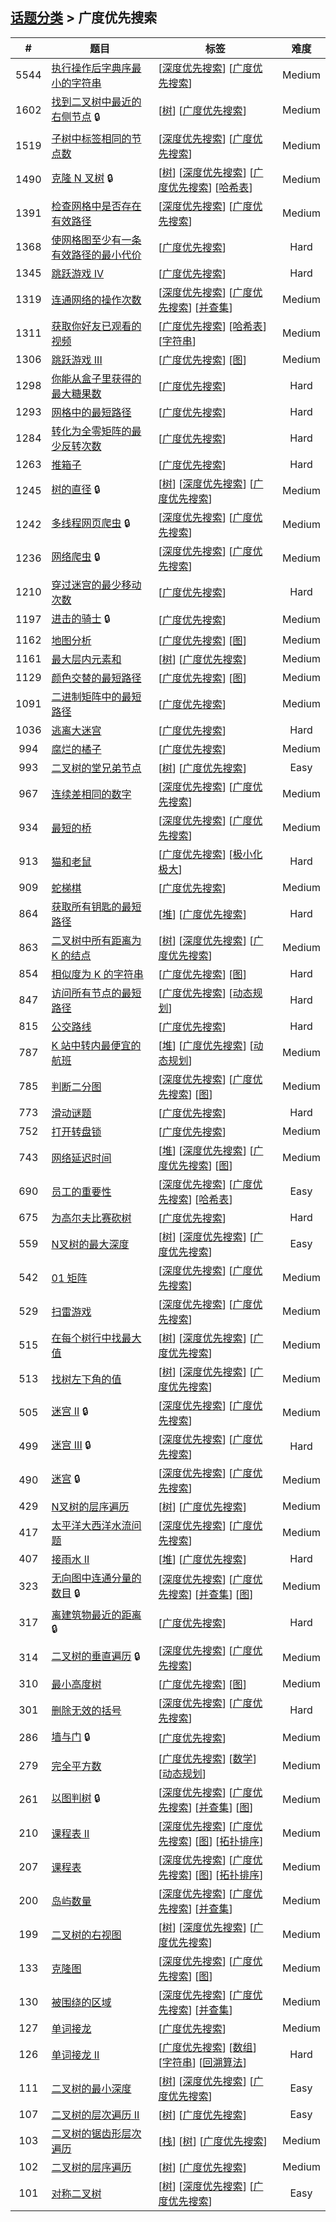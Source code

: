 <!--|This file generated by command(leetcode tag); DO NOT EDIT.            |-->
<!--+----------------------------------------------------------------------+-->
<!--|@author    openset <openset.wang@gmail.com>                           |-->
<!--|@link      https://github.com/openset                                 |-->
<!--|@home      https://github.com/openset/leetcode                        |-->
<!--+----------------------------------------------------------------------+-->

## [话题分类](../README.md) > 广度优先搜索

| # | 题目 | 标签 | 难度 |
| :-: | - | - | :-: |
| 5544 | [执行操作后字典序最小的字符串](../../problems/lexicographically-smallest-string-after-applying-operations) | [[深度优先搜索](../depth-first-search/README.md)] [[广度优先搜索](../breadth-first-search/README.md)]  | Medium |
| 1602 | [找到二叉树中最近的右侧节点](../../problems/find-nearest-right-node-in-binary-tree) 🔒 | [[树](../tree/README.md)] [[广度优先搜索](../breadth-first-search/README.md)]  | Medium |
| 1519 | [子树中标签相同的节点数](../../problems/number-of-nodes-in-the-sub-tree-with-the-same-label) | [[深度优先搜索](../depth-first-search/README.md)] [[广度优先搜索](../breadth-first-search/README.md)]  | Medium |
| 1490 | [克隆 N 叉树](../../problems/clone-n-ary-tree) 🔒 | [[树](../tree/README.md)] [[深度优先搜索](../depth-first-search/README.md)] [[广度优先搜索](../breadth-first-search/README.md)] [[哈希表](../hash-table/README.md)]  | Medium |
| 1391 | [检查网格中是否存在有效路径](../../problems/check-if-there-is-a-valid-path-in-a-grid) | [[深度优先搜索](../depth-first-search/README.md)] [[广度优先搜索](../breadth-first-search/README.md)]  | Medium |
| 1368 | [使网格图至少有一条有效路径的最小代价](../../problems/minimum-cost-to-make-at-least-one-valid-path-in-a-grid) | [[广度优先搜索](../breadth-first-search/README.md)]  | Hard |
| 1345 | [跳跃游戏 IV](../../problems/jump-game-iv) | [[广度优先搜索](../breadth-first-search/README.md)]  | Hard |
| 1319 | [连通网络的操作次数](../../problems/number-of-operations-to-make-network-connected) | [[深度优先搜索](../depth-first-search/README.md)] [[广度优先搜索](../breadth-first-search/README.md)] [[并查集](../union-find/README.md)]  | Medium |
| 1311 | [获取你好友已观看的视频](../../problems/get-watched-videos-by-your-friends) | [[广度优先搜索](../breadth-first-search/README.md)] [[哈希表](../hash-table/README.md)] [[字符串](../string/README.md)]  | Medium |
| 1306 | [跳跃游戏 III](../../problems/jump-game-iii) | [[广度优先搜索](../breadth-first-search/README.md)] [[图](../graph/README.md)]  | Medium |
| 1298 | [你能从盒子里获得的最大糖果数](../../problems/maximum-candies-you-can-get-from-boxes) | [[广度优先搜索](../breadth-first-search/README.md)]  | Hard |
| 1293 | [网格中的最短路径](../../problems/shortest-path-in-a-grid-with-obstacles-elimination) | [[广度优先搜索](../breadth-first-search/README.md)]  | Hard |
| 1284 | [转化为全零矩阵的最少反转次数](../../problems/minimum-number-of-flips-to-convert-binary-matrix-to-zero-matrix) | [[广度优先搜索](../breadth-first-search/README.md)]  | Hard |
| 1263 | [推箱子](../../problems/minimum-moves-to-move-a-box-to-their-target-location) | [[广度优先搜索](../breadth-first-search/README.md)]  | Hard |
| 1245 | [树的直径](../../problems/tree-diameter) 🔒 | [[树](../tree/README.md)] [[深度优先搜索](../depth-first-search/README.md)] [[广度优先搜索](../breadth-first-search/README.md)]  | Medium |
| 1242 | [多线程网页爬虫](../../problems/web-crawler-multithreaded) 🔒 | [[深度优先搜索](../depth-first-search/README.md)] [[广度优先搜索](../breadth-first-search/README.md)]  | Medium |
| 1236 | [网络爬虫](../../problems/web-crawler) 🔒 | [[深度优先搜索](../depth-first-search/README.md)] [[广度优先搜索](../breadth-first-search/README.md)]  | Medium |
| 1210 | [穿过迷宫的最少移动次数](../../problems/minimum-moves-to-reach-target-with-rotations) | [[广度优先搜索](../breadth-first-search/README.md)]  | Hard |
| 1197 | [进击的骑士](../../problems/minimum-knight-moves) 🔒 | [[广度优先搜索](../breadth-first-search/README.md)]  | Medium |
| 1162 | [地图分析](../../problems/as-far-from-land-as-possible) | [[广度优先搜索](../breadth-first-search/README.md)] [[图](../graph/README.md)]  | Medium |
| 1161 | [最大层内元素和](../../problems/maximum-level-sum-of-a-binary-tree) | [[树](../tree/README.md)] [[广度优先搜索](../breadth-first-search/README.md)]  | Medium |
| 1129 | [颜色交替的最短路径](../../problems/shortest-path-with-alternating-colors) | [[广度优先搜索](../breadth-first-search/README.md)] [[图](../graph/README.md)]  | Medium |
| 1091 | [二进制矩阵中的最短路径](../../problems/shortest-path-in-binary-matrix) | [[广度优先搜索](../breadth-first-search/README.md)]  | Medium |
| 1036 | [逃离大迷宫](../../problems/escape-a-large-maze) | [[广度优先搜索](../breadth-first-search/README.md)]  | Hard |
| 994 | [腐烂的橘子](../../problems/rotting-oranges) | [[广度优先搜索](../breadth-first-search/README.md)]  | Medium |
| 993 | [二叉树的堂兄弟节点](../../problems/cousins-in-binary-tree) | [[树](../tree/README.md)] [[广度优先搜索](../breadth-first-search/README.md)]  | Easy |
| 967 | [连续差相同的数字](../../problems/numbers-with-same-consecutive-differences) | [[深度优先搜索](../depth-first-search/README.md)] [[广度优先搜索](../breadth-first-search/README.md)]  | Medium |
| 934 | [最短的桥](../../problems/shortest-bridge) | [[深度优先搜索](../depth-first-search/README.md)] [[广度优先搜索](../breadth-first-search/README.md)]  | Medium |
| 913 | [猫和老鼠](../../problems/cat-and-mouse) | [[广度优先搜索](../breadth-first-search/README.md)] [[极小化极大](../minimax/README.md)]  | Hard |
| 909 | [蛇梯棋](../../problems/snakes-and-ladders) | [[广度优先搜索](../breadth-first-search/README.md)]  | Medium |
| 864 | [获取所有钥匙的最短路径](../../problems/shortest-path-to-get-all-keys) | [[堆](../heap/README.md)] [[广度优先搜索](../breadth-first-search/README.md)]  | Hard |
| 863 | [二叉树中所有距离为 K 的结点](../../problems/all-nodes-distance-k-in-binary-tree) | [[树](../tree/README.md)] [[深度优先搜索](../depth-first-search/README.md)] [[广度优先搜索](../breadth-first-search/README.md)]  | Medium |
| 854 | [相似度为 K 的字符串](../../problems/k-similar-strings) | [[广度优先搜索](../breadth-first-search/README.md)] [[图](../graph/README.md)]  | Hard |
| 847 | [访问所有节点的最短路径](../../problems/shortest-path-visiting-all-nodes) | [[广度优先搜索](../breadth-first-search/README.md)] [[动态规划](../dynamic-programming/README.md)]  | Hard |
| 815 | [公交路线](../../problems/bus-routes) | [[广度优先搜索](../breadth-first-search/README.md)]  | Hard |
| 787 | [K 站中转内最便宜的航班](../../problems/cheapest-flights-within-k-stops) | [[堆](../heap/README.md)] [[广度优先搜索](../breadth-first-search/README.md)] [[动态规划](../dynamic-programming/README.md)]  | Medium |
| 785 | [判断二分图](../../problems/is-graph-bipartite) | [[深度优先搜索](../depth-first-search/README.md)] [[广度优先搜索](../breadth-first-search/README.md)] [[图](../graph/README.md)]  | Medium |
| 773 | [滑动谜题](../../problems/sliding-puzzle) | [[广度优先搜索](../breadth-first-search/README.md)]  | Hard |
| 752 | [打开转盘锁](../../problems/open-the-lock) | [[广度优先搜索](../breadth-first-search/README.md)]  | Medium |
| 743 | [网络延迟时间](../../problems/network-delay-time) | [[堆](../heap/README.md)] [[深度优先搜索](../depth-first-search/README.md)] [[广度优先搜索](../breadth-first-search/README.md)] [[图](../graph/README.md)]  | Medium |
| 690 | [员工的重要性](../../problems/employee-importance) | [[深度优先搜索](../depth-first-search/README.md)] [[广度优先搜索](../breadth-first-search/README.md)] [[哈希表](../hash-table/README.md)]  | Easy |
| 675 | [为高尔夫比赛砍树](../../problems/cut-off-trees-for-golf-event) | [[广度优先搜索](../breadth-first-search/README.md)]  | Hard |
| 559 | [N叉树的最大深度](../../problems/maximum-depth-of-n-ary-tree) | [[树](../tree/README.md)] [[深度优先搜索](../depth-first-search/README.md)] [[广度优先搜索](../breadth-first-search/README.md)]  | Easy |
| 542 | [01 矩阵](../../problems/01-matrix) | [[深度优先搜索](../depth-first-search/README.md)] [[广度优先搜索](../breadth-first-search/README.md)]  | Medium |
| 529 | [扫雷游戏](../../problems/minesweeper) | [[深度优先搜索](../depth-first-search/README.md)] [[广度优先搜索](../breadth-first-search/README.md)]  | Medium |
| 515 | [在每个树行中找最大值](../../problems/find-largest-value-in-each-tree-row) | [[树](../tree/README.md)] [[深度优先搜索](../depth-first-search/README.md)] [[广度优先搜索](../breadth-first-search/README.md)]  | Medium |
| 513 | [找树左下角的值](../../problems/find-bottom-left-tree-value) | [[树](../tree/README.md)] [[深度优先搜索](../depth-first-search/README.md)] [[广度优先搜索](../breadth-first-search/README.md)]  | Medium |
| 505 | [迷宫 II](../../problems/the-maze-ii) 🔒 | [[深度优先搜索](../depth-first-search/README.md)] [[广度优先搜索](../breadth-first-search/README.md)]  | Medium |
| 499 | [迷宫 III](../../problems/the-maze-iii) 🔒 | [[深度优先搜索](../depth-first-search/README.md)] [[广度优先搜索](../breadth-first-search/README.md)]  | Hard |
| 490 | [迷宫](../../problems/the-maze) 🔒 | [[深度优先搜索](../depth-first-search/README.md)] [[广度优先搜索](../breadth-first-search/README.md)]  | Medium |
| 429 | [N叉树的层序遍历](../../problems/n-ary-tree-level-order-traversal) | [[树](../tree/README.md)] [[广度优先搜索](../breadth-first-search/README.md)]  | Medium |
| 417 | [太平洋大西洋水流问题](../../problems/pacific-atlantic-water-flow) | [[深度优先搜索](../depth-first-search/README.md)] [[广度优先搜索](../breadth-first-search/README.md)]  | Medium |
| 407 | [接雨水 II](../../problems/trapping-rain-water-ii) | [[堆](../heap/README.md)] [[广度优先搜索](../breadth-first-search/README.md)]  | Hard |
| 323 | [无向图中连通分量的数目](../../problems/number-of-connected-components-in-an-undirected-graph) 🔒 | [[深度优先搜索](../depth-first-search/README.md)] [[广度优先搜索](../breadth-first-search/README.md)] [[并查集](../union-find/README.md)] [[图](../graph/README.md)]  | Medium |
| 317 | [离建筑物最近的距离](../../problems/shortest-distance-from-all-buildings) 🔒 | [[广度优先搜索](../breadth-first-search/README.md)]  | Hard |
| 314 | [二叉树的垂直遍历](../../problems/binary-tree-vertical-order-traversal) 🔒 | [[深度优先搜索](../depth-first-search/README.md)] [[广度优先搜索](../breadth-first-search/README.md)]  | Medium |
| 310 | [最小高度树](../../problems/minimum-height-trees) | [[广度优先搜索](../breadth-first-search/README.md)] [[图](../graph/README.md)]  | Medium |
| 301 | [删除无效的括号](../../problems/remove-invalid-parentheses) | [[深度优先搜索](../depth-first-search/README.md)] [[广度优先搜索](../breadth-first-search/README.md)]  | Hard |
| 286 | [墙与门](../../problems/walls-and-gates) 🔒 | [[广度优先搜索](../breadth-first-search/README.md)]  | Medium |
| 279 | [完全平方数](../../problems/perfect-squares) | [[广度优先搜索](../breadth-first-search/README.md)] [[数学](../math/README.md)] [[动态规划](../dynamic-programming/README.md)]  | Medium |
| 261 | [以图判树](../../problems/graph-valid-tree) 🔒 | [[深度优先搜索](../depth-first-search/README.md)] [[广度优先搜索](../breadth-first-search/README.md)] [[并查集](../union-find/README.md)] [[图](../graph/README.md)]  | Medium |
| 210 | [课程表 II](../../problems/course-schedule-ii) | [[深度优先搜索](../depth-first-search/README.md)] [[广度优先搜索](../breadth-first-search/README.md)] [[图](../graph/README.md)] [[拓扑排序](../topological-sort/README.md)]  | Medium |
| 207 | [课程表](../../problems/course-schedule) | [[深度优先搜索](../depth-first-search/README.md)] [[广度优先搜索](../breadth-first-search/README.md)] [[图](../graph/README.md)] [[拓扑排序](../topological-sort/README.md)]  | Medium |
| 200 | [岛屿数量](../../problems/number-of-islands) | [[深度优先搜索](../depth-first-search/README.md)] [[广度优先搜索](../breadth-first-search/README.md)] [[并查集](../union-find/README.md)]  | Medium |
| 199 | [二叉树的右视图](../../problems/binary-tree-right-side-view) | [[树](../tree/README.md)] [[深度优先搜索](../depth-first-search/README.md)] [[广度优先搜索](../breadth-first-search/README.md)]  | Medium |
| 133 | [克隆图](../../problems/clone-graph) | [[深度优先搜索](../depth-first-search/README.md)] [[广度优先搜索](../breadth-first-search/README.md)] [[图](../graph/README.md)]  | Medium |
| 130 | [被围绕的区域](../../problems/surrounded-regions) | [[深度优先搜索](../depth-first-search/README.md)] [[广度优先搜索](../breadth-first-search/README.md)] [[并查集](../union-find/README.md)]  | Medium |
| 127 | [单词接龙](../../problems/word-ladder) | [[广度优先搜索](../breadth-first-search/README.md)]  | Medium |
| 126 | [单词接龙 II](../../problems/word-ladder-ii) | [[广度优先搜索](../breadth-first-search/README.md)] [[数组](../array/README.md)] [[字符串](../string/README.md)] [[回溯算法](../backtracking/README.md)]  | Hard |
| 111 | [二叉树的最小深度](../../problems/minimum-depth-of-binary-tree) | [[树](../tree/README.md)] [[深度优先搜索](../depth-first-search/README.md)] [[广度优先搜索](../breadth-first-search/README.md)]  | Easy |
| 107 | [二叉树的层次遍历 II](../../problems/binary-tree-level-order-traversal-ii) | [[树](../tree/README.md)] [[广度优先搜索](../breadth-first-search/README.md)]  | Easy |
| 103 | [二叉树的锯齿形层次遍历](../../problems/binary-tree-zigzag-level-order-traversal) | [[栈](../stack/README.md)] [[树](../tree/README.md)] [[广度优先搜索](../breadth-first-search/README.md)]  | Medium |
| 102 | [二叉树的层序遍历](../../problems/binary-tree-level-order-traversal) | [[树](../tree/README.md)] [[广度优先搜索](../breadth-first-search/README.md)]  | Medium |
| 101 | [对称二叉树](../../problems/symmetric-tree) | [[树](../tree/README.md)] [[深度优先搜索](../depth-first-search/README.md)] [[广度优先搜索](../breadth-first-search/README.md)]  | Easy |
